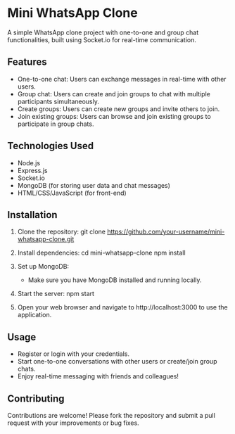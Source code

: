 # Mini WhatsApp Clone

A simple WhatsApp clone project with one-to-one and group chat functionalities, built using Socket.io for real-time communication.

## Features

- One-to-one chat: Users can exchange messages in real-time with other users.
- Group chat: Users can create and join groups to chat with multiple participants simultaneously.
- Create groups: Users can create new groups and invite others to join.
- Join existing groups: Users can browse and join existing groups to participate in group chats.

## Technologies Used

- Node.js
- Express.js
- Socket.io
- MongoDB (for storing user data and chat messages)
- HTML/CSS/JavaScript (for front-end)

## Installation

1. Clone the repository:
   git clone https://github.com/your-username/mini-whatsapp-clone.git
   

2. Install dependencies:
   cd mini-whatsapp-clone
   npm install
   

3. Set up MongoDB:
   - Make sure you have MongoDB installed and running locally.

4. Start the server:
   npm start
   

5. Open your web browser and navigate to http://localhost:3000 to use the application.

## Usage

- Register or login with your credentials.
- Start one-to-one conversations with other users or create/join group chats.
- Enjoy real-time messaging with friends and colleagues!

## Contributing

Contributions are welcome! Please fork the repository and submit a pull request with your improvements or bug fixes.
